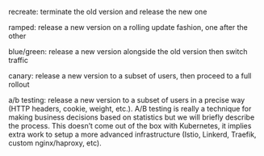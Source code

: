recreate: terminate the old version and release the new one

ramped: release a new version on a rolling update fashion, one after the other

blue/green: release a new version alongside the old version then switch traffic

canary: release a new version to a subset of users, then proceed to a full rollout

a/b testing: release a new version to a subset of users in a precise way (HTTP headers, cookie, weight, etc.). A/B testing is really a technique for making business decisions based on statistics but we will briefly describe the process. This doesn’t come out of the box with Kubernetes, it implies extra work to setup a more advanced infrastructure (Istio, Linkerd, Traefik, custom nginx/haproxy, etc).
